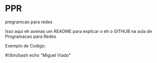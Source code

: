 # PPR
pregramcao para redes

Isso aqui eh aoenas um README para explicar o eh o GITHUB na aula de Programacao para Redes

Exemplo de Codigo:

#!/bin/bash
echo "Miguel Viado"
